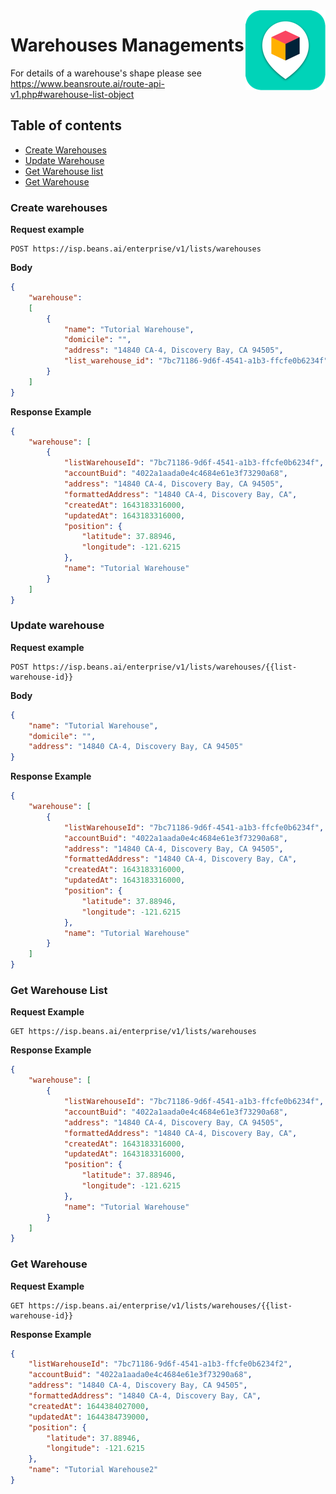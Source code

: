 

<img src="../../assets/images/beans-128x128.png" align="right" />

# Warehouses Managements



For details of a warehouse's shape please see https://www.beansroute.ai/route-api-v1.php#warehouse-list-object


## Table of contents
- [Create Warehouses](#create-warehouses)
- [Update Warehouse](#update-warehouse)
- [Get Warehouse list](#get-warehouse-list)
- [Get Warehouse](#get-warehouse)

### Create warehouses

**Request example**

```
POST https://isp.beans.ai/enterprise/v1/lists/warehouses
```

**Body**

```json
{
    "warehouse":
    [
        {
            "name": "Tutorial Warehouse",
            "domicile": "",
            "address": "14840 CA-4, Discovery Bay, CA 94505",
            "list_warehouse_id": "7bc71186-9d6f-4541-a1b3-ffcfe0b6234f"
        }
    ]
}
```

**Response Example**

```json
{
    "warehouse": [
        {
            "listWarehouseId": "7bc71186-9d6f-4541-a1b3-ffcfe0b6234f",
            "accountBuid": "4022a1aada0e4c4684e61e3f73290a68",
            "address": "14840 CA-4, Discovery Bay, CA 94505",
            "formattedAddress": "14840 CA-4, Discovery Bay, CA",
            "createdAt": 1643183316000,
            "updatedAt": 1643183316000,
            "position": {
                "latitude": 37.88946,
                "longitude": -121.6215
            },
            "name": "Tutorial Warehouse"
        }
    ]
}
```

### Update warehouse

**Request example**

```
POST https://isp.beans.ai/enterprise/v1/lists/warehouses/{{list-warehouse-id}}
```

**Body**

```json
{
    "name": "Tutorial Warehouse",
    "domicile": "",
    "address": "14840 CA-4, Discovery Bay, CA 94505"
}
```

**Response Example**

```json
{
    "warehouse": [
        {
            "listWarehouseId": "7bc71186-9d6f-4541-a1b3-ffcfe0b6234f",
            "accountBuid": "4022a1aada0e4c4684e61e3f73290a68",
            "address": "14840 CA-4, Discovery Bay, CA 94505",
            "formattedAddress": "14840 CA-4, Discovery Bay, CA",
            "createdAt": 1643183316000,
            "updatedAt": 1643183316000,
            "position": {
                "latitude": 37.88946,
                "longitude": -121.6215
            },
            "name": "Tutorial Warehouse"
        }
    ]
}
```

### Get Warehouse List

**Request Example**

```
GET https://isp.beans.ai/enterprise/v1/lists/warehouses
```

**Response Example**

```json
{
    "warehouse": [
        {
            "listWarehouseId": "7bc71186-9d6f-4541-a1b3-ffcfe0b6234f",
            "accountBuid": "4022a1aada0e4c4684e61e3f73290a68",
            "address": "14840 CA-4, Discovery Bay, CA 94505",
            "formattedAddress": "14840 CA-4, Discovery Bay, CA",
            "createdAt": 1643183316000,
            "updatedAt": 1643183316000,
            "position": {
                "latitude": 37.88946,
                "longitude": -121.6215
            },
            "name": "Tutorial Warehouse"
        }
    ]
}
```

### Get Warehouse

**Request Example**

```
GET https://isp.beans.ai/enterprise/v1/lists/warehouses/{{list-warehouse-id}}
```

**Response Example**

```json
{
    "listWarehouseId": "7bc71186-9d6f-4541-a1b3-ffcfe0b6234f2",
    "accountBuid": "4022a1aada0e4c4684e61e3f73290a68",
    "address": "14840 CA-4, Discovery Bay, CA 94505",
    "formattedAddress": "14840 CA-4, Discovery Bay, CA",
    "createdAt": 1644384027000,
    "updatedAt": 1644384739000,
    "position": {
        "latitude": 37.88946,
        "longitude": -121.6215
    },
    "name": "Tutorial Warehouse2"
}
```

